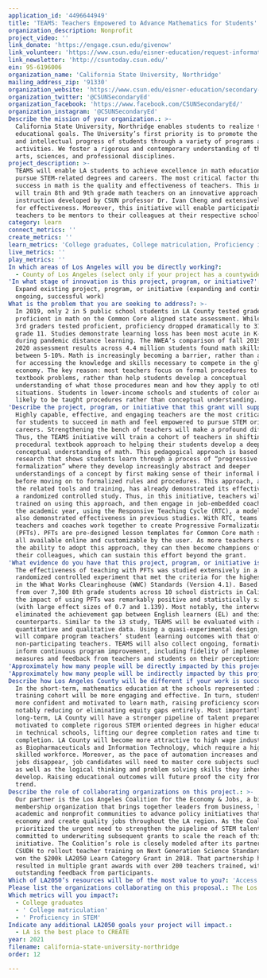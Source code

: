 ```yaml
---
application_id: '4496644949'
title: 'TEAMS: Teachers Empowered to Advance Mathematics for Students'
organization_description: Nonprofit
project_video: ''
link_donate: 'https://engage.csun.edu/givenow'
link_volunteer: 'https://www.csun.edu/eisner-education/request-information'
link_newsletter: 'http://csuntoday.csun.edu/'
ein: 95-6196006
organization_name: 'California State University, Northridge'
mailing_address_zip: '91330'
organization_website: 'https://www.csun.edu/eisner-education/secondary-education'
organization_twitter: '@CSUNSecondaryEd'
organization_facebook: 'https://www.facebook.com/CSUNSecondaryEd/'
organization_instagram: '@CSUNSecondaryEd'
Describe the mission of your organization.: >-
  California State University, Northridge enables students to realize their
  educational goals. The University’s first priority is to promote the welfare
  and intellectual progress of students through a variety of programs and
  activities. We foster a rigorous and contemporary understanding of the liberal
  arts, sciences, and professional disciplines.
project_description: >-
  TEAMS will enable LA students to achieve excellence in math education and
  pursue STEM-related degrees and careers. The most critical factor that impacts
  success in math is the quality and effectiveness of teachers. This initiative
  will train 8th and 9th grade math teachers on an innovative approach to
  instruction developed by CSUN professor Dr. Ivan Cheng and extensively tested
  for effectiveness. Moreover, this initiative will enable participating
  teachers to be mentors to their colleagues at their respective schools.
category: learn
connect_metrics: ''
create_metrics: ''
learn_metrics: 'College graduates, College matriculation, Proficiency in STEM'
live_metrics: ''
play_metrics: ''
In which areas of Los Angeles will you be directly working?:
  - County of Los Angeles (select only if your project has a countywide benefit)
'In what stage of innovation is this project, program, or initiative?': >-
  Expand existing project, program, or initiative (expanding and continuing
  ongoing, successful work)
What is the problem that you are seeking to address?: >-
  In 2019, only 2 in 5 public school students in LA County tested grade level
  proficient in math on the Common Core aligned state assessment. While 51% of
  3rd graders tested proficient, proficiency dropped dramatically to 31% by
  grade 11. Studies demonstrate learning loss has been most acute in K-8 math
  during pandemic distance learning. The NWEA’s comparison of fall 2019 to fall
  2020 assessment results across 4.4 million students found math skills dropped
  between 5-10%. Math is increasingly becoming a barrier, rather than a gateway,
  for accessing the knowledge and skills necessary to compete in the global
  economy. The key reason: most teachers focus on formal procedures to solve
  textbook problems, rather than help students develop a conceptual
  understanding of what those procedures mean and how they apply to other
  situations. Students in lower-income schools and students of color are more
  likely to be taught procedures rather than conceptual understanding.
'Describe the project, program, or initiative that this grant will support to address the problem identified.': >-
  Highly capable, effective, and engaging teachers are the most critical factor
  for students to succeed in math and feel empowered to pursue STEM oriented
  careers. Strengthening the bench of teachers will make a profound difference.
  Thus, the TEAMS initiative will train a cohort of teachers in shifting from a
  procedural textbook approach to helping their students develop a deep
  conceptual understanding of math. This pedagogical approach is based on
  research that shows students learn through a process of “progressive
  formalization” where they develop increasingly abstract and deeper
  understandings of a concept by first making sense of their informal knowledge
  before moving on to formalized rules and procedures. This approach, along with
  the related tools and training, has already demonstrated its effectiveness in
  a randomized controlled study. Thus, in this initiative, teachers will be
  trained on using this approach, and then engage in job-embedded coaching for
  the academic year, using the Responsive Teaching Cycle (RTC), a model that has
  also demonstrated effectiveness in previous studies. With RTC, teams of
  teachers and coaches work together to create Progressive Formalization Tasks
  (PFTs). PFTs are pre-designed lesson templates for Common Core math standards,
  all available online and customizable by the user. As more teachers develop
  the ability to adopt this approach, they can then become champions of PFTs to
  their colleagues, which can sustain this effort beyond the grant.
'What evidence do you have that this project, program, or initiative is or will be successful, and how will you define and measure success?': >-
  The effectiveness of teaching with PFTs was studied extensively in a
  randomized controlled experiment that met the criteria for the highest rating
  in the What Works Clearinghouse (WWC) Standards (Version 4.1). Based on scores
  from over 7,300 8th grade students across 10 school districts in California,
  the impact of using PFTs was remarkably positive and statistically significant
  (with large effect sizes of 0.7 and 1.139). Most notably, the intervention
  eliminated the achievement gap between English learners (EL) and their non-EL
  counterparts. Similar to the i3 study, TEAMS will be evaluated with a mix of
  quantitative and qualitative data. Using a quasi-experimental design, TEAMS
  will compare program teachers’ student learning outcomes with that of
  non-participating teachers. TEAMS will also collect ongoing, formative data to
  inform continuous program improvement, including fidelity of implementation
  measures and feedback from teachers and students on their perceptions of PFTs.
'Approximately how many people will be directly impacted by this project, program, or initiative?': '40'
'Approximately how many people will be indirectly impacted by this project, program, or initiative?': '6000'
Describe how Los Angeles County will be different if your work is successful.: >-
  In the short-term, mathematics education at the schools represented in our
  training cohort will be more engaging and effective. In turn, students will be
  more confident and motivated to learn math, raising proficiency scores and
  notably reducing or eliminating equity gaps entirely. Most importantly, in the
  long-term, LA County will have a stronger pipeline of talent prepared and
  motivated to complete rigorous STEM oriented degrees in higher education and
  in technical schools, lifting our degree completion rates and time to
  completion. LA County will become more attractive to high wage industries such
  as Biopharmaceuticals and Information Technology, which require a highly
  skilled workforce. Moreover, as the pace of automation increases and low skill
  jobs disappear, job candidates will need to master core subjects such as math,
  as well as the logical thinking and problem solving skills they inherently
  develop. Raising educational outcomes will future proof the city from this
  trend.
Describe the role of collaborating organizations on this project.: >-
  Our partner is the Los Angeles Coalition for the Economy & Jobs, a bipartisan
  membership organization that brings together leaders from business, labor,
  academic and nonprofit communities to advance policy initiatives that grow the
  economy and create quality jobs throughout the LA region. As the Coalition has
  prioritized the urgent need to strengthen the pipeline of STEM talent, it is
  committed to underwriting subsequent grants to scale the reach of this
  initiative. The Coalition’s role is closely modeled after its partnership with
  CSUDH to rollout teacher training on Next Generation Science Standards, which
  won the $200k LA2050 Learn Category Grant in 2018. That partnership has
  resulted in multiple grant awards with over 200 teachers trained, with
  outstanding feedback from participants.
Which of LA2050’s resources will be of the most value to you?: 'Access to the LA2050 community,Hosting virtual events or gatherings'
Please list the organizations collaborating on this proposal.: The Los Angeles Coalition for the Economy & Jobs
Which metrics will you impact?:
  - College graduates
  - ' College matriculation'
  - ' Proficiency in STEM'
Indicate any additional LA2050 goals your project will impact.:
  - LA is the best place to CREATE
year: 2021
filename: california-state-university-northridge
order: 12

---
```

